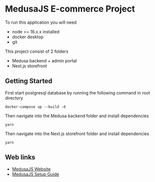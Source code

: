 # MedusaJS E-commerce Project

To run this application you will need 
* node >= 16.x.x installed
* docker desktop
* git

This project consist of 2 folders
* Medusa backend + admin portal
* Next.js storefront

## Getting Started

First start postgresql database by running the following command in root directory
```
docker-compose up --build -d
```

Then navigate into the Medusa backend folder and install dependencies
```
yarn
```

Then navigate into the Next.js storefront folder and install dependencies
```
yarn
```

## Web links

* [MedusaJS Website](https://medusajs.com/)
* [MedusaJS Setup Guide](https://docs.medusajs.com/create-medusa-app)